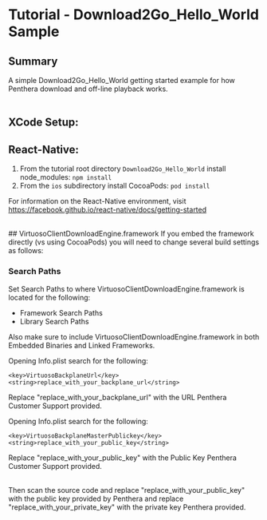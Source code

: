 Tutorial - Download2Go_Hello_World Sample
=======================================
## Summary
A simple Download2Go_Hello_World getting started example for how Penthera download and off-line playback works.
</br>
</br>

## XCode Setup:

## React-Native:

1) From the tutorial root directory ``Download2Go_Hello_World`` install node_modules: ``npm install``
2) From the ``ios`` subdirectory install CocoaPods: ``pod install``

For information on the React-Native environment, visit https://facebook.github.io/react-native/docs/getting-started

</br>
## VirtuosoClientDownloadEngine.framework
If you embed the framework directly (vs using CocoaPods) you will need to change several build settings as follows:

### Search Paths
Set Search Paths to where VirtuosoClientDownloadEngine.framework is located for the following:</br>

* Framework Search Paths
* Library Search Paths

Also make sure to include VirtuosoClientDownloadEngine.framework in both Embedded Binaries and Linked Frameworks.
</br>

Opening Info.plist search for the following:</br>

	<key>VirtuosoBackplaneUrl</key>
	<string>replace_with_your_backplane_url</string>

Replace "replace_with_your_backplane_url" with the URL Penthera Customer Support provided. 
</br>

Opening Info.plist search for the following:</br>

	<key>VirtuosoBackplaneMasterPublickey</key>
	<string>replace_with_your_public_key</string>

Replace "replace_with_your_public_key" with the Public Key Penthera Customer Support provided. 

</br>
Then scan the source code and replace "replace_with_your_public_key" with the public key provided by Penthera and replace "replace_with_your_private_key" with the private key Penthera provided. 

</br>
